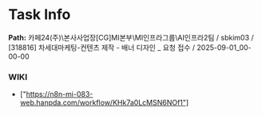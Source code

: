 # Task Info

**Path:** 카페24(주)\본사사업장\[CG]MI본부\MI인프라그룹\AI인프라2팀 / sbkim03 / [318816] 차세대마케팅-컨텐츠 제작 - 배너 디자인 _ 요청 접수 / 2025-09-01_00-00-00

### WIKI
- ["https://n8n-mi-083-web.hanpda.com/workflow/KHk7a0LcMSN6NOf1"]

